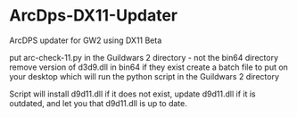 # ArcDps-DX11-Updater
ArcDPS updater for GW2 using DX11 Beta

put arc-check-11.py in the Guildwars 2 directory - not the bin64 directory
remove version of d3d9.dll in bin64 if they exist
create a batch file to put on your desktop which will run the python script in the Guildwars 2 directory

Script will install d9d11.dll if it does not exist, update d9d11.dll if it is outdated, and let you that d9d11.dll is up to date.
